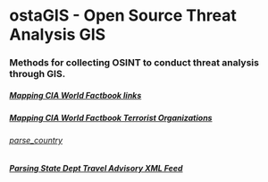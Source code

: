 # ostaGIS - Open Source Threat Analysis GIS
### Methods for collecting OSINT to conduct threat analysis through GIS.

##### [Mapping CIA World Factbook links](CIA_world_fact_book_scraping/README.md)
##### [Mapping CIA World Factbook Terrorist Organizations](mapping_t_orgs/README.md)
  ###### [parse_country](parse_country/README.md)
##### [Parsing State Dept Travel Advisory XML Feed](travel_advisory_feedscraper/README.md)

